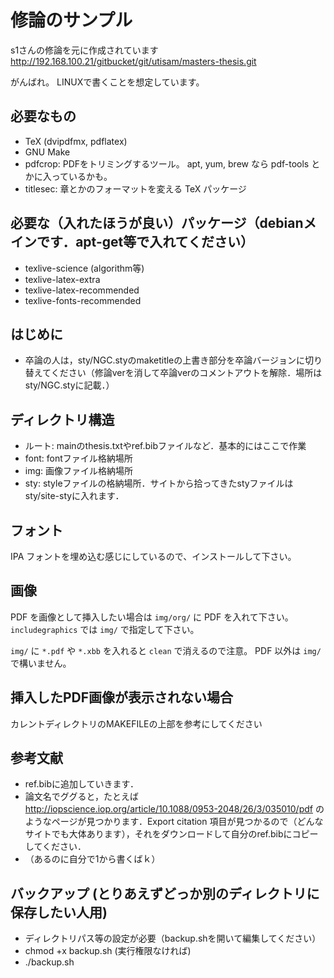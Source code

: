 # 修論のサンプル

s1さんの修論を元に作成されています
http://192.168.100.21/gitbucket/git/utisam/masters-thesis.git

がんばれ。
LINUXで書くことを想定しています。

## 必要なもの
* TeX (dvipdfmx, pdflatex)
* GNU Make
* pdfcrop: PDFをトリミングするツール。 apt, yum, brew なら pdf-tools とかに入っているかも。
* titlesec: 章とかのフォーマットを変える TeX パッケージ

## 必要な（入れたほうが良い）パッケージ（debianメインです．apt-get等で入れてください）
* texlive-science (algorithm等)
* texlive-latex-extra
* texlive-latex-recommended
* texlive-fonts-recommended

## はじめに
* 卒論の人は，sty/NGC.styのmaketitleの上書き部分を卒論バージョンに切り替えてください（修論verを消して卒論verのコメントアウトを解除．場所はsty/NGC.styに記載．）

## ディレクトリ構造
* ルート: mainのthesis.txtやref.bibファイルなど．基本的にはここで作業
* font: fontファイル格納場所
* img: 画像ファイル格納場所
* sty: styleファイルの格納場所．サイトから拾ってきたstyファイルはsty/site-styに入れます．

## フォント
IPA フォントを埋め込む感じにしているので、インストールして下さい。

## 画像
PDF を画像として挿入したい場合は ``img/org/`` に PDF を入れて下さい。
``includegraphics`` では ``img/`` で指定して下さい。

``img/`` に ``*.pdf`` や ``*.xbb`` を入れると ``clean`` で消えるので注意。
PDF 以外は ``img/`` で構いません。

## 挿入したPDF画像が表示されない場合
カレントディレクトリのMAKEFILEの上部を参考にしてください

## 参考文献
* ref.bibに追加していきます．
* 論文名でググると，たとえば http://iopscience.iop.org/article/10.1088/0953-2048/26/3/035010/pdf のようなページが見つかります．Export citation 項目が見つかるので（どんなサイトでも大体あります），それをダウンロードして自分のref.bibにコピーしてください．
* （あるのに自分で1から書くばｋ）

## バックアップ (とりあえずどっか別のディレクトリに保存したい人用)
* ディレクトリパス等の設定が必要（backup.shを開いて編集してください）
* chmod +x backup.sh (実行権限なければ)
* ./backup.sh

